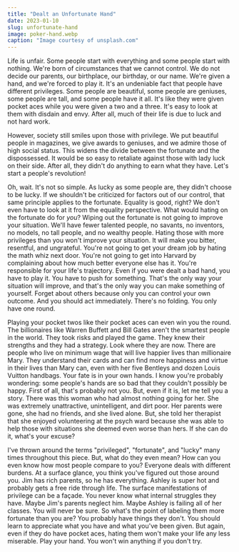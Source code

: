 ```yaml
---
title: "Dealt an Unfortunate Hand"
date: 2023-01-10
slug: unfortunate-hand
image: poker-hand.webp
caption: "Image courtesy of unsplash.com"
---
```


Life is unfair. Some people start with everything and some people start with nothing. We're born of circumstances that we cannot control. We do not decide our parents, our birthplace, our birthday, or our name. We're given a hand, and we're forced to play it. It's an undeniable fact that people have different privileges. Some people are beautiful, some people are geniuses, some people are tall, and some people have it all. It's like they were given pocket aces while you were given a two and a three. It's easy to look at them with disdain and envy. After all, much of their life is due to luck and not hard work. 

However, society still smiles upon those with privilege. We put beautiful people in magazines, we give awards to geniuses, and we admire those of high social status. This widens the divide between the fortunate and the dispossessed. It would be so easy to retaliate against those with lady luck on their side. After all, they didn't do anything to earn what they have. Let's start a people's revolution! 

Oh, wait. It's not so simple. As lucky as some people are, they didn't choose to be lucky. If we shouldn't be criticized for factors out of our control, that same principle applies to the fortunate. Equality is good, right? We don't even have to look at it from the equality perspective. What would hating on the fortunate do for *you*? Wiping out the fortunate is not going to improve your situation. We'll have fewer talented people, no savants, no inventors, no models, no tall people, and no wealthy people.  Hating those with more privileges than you won't improve your situation. It will make you bitter, resentful, and ungrateful. You're not going to get your dream job by hating the math whiz next door. You're not going to get into Harvard by complaining about how much better everyone else has it. You're responsible for your life's trajectory. Even if you were dealt a bad hand, you have to play it. You have to push for something. That's the only way your situation will improve, and that's the only way you can make something of yourself. Forget about others because only you can control your own outcome. And you should act immediately. There's no folding. You only have one round. 

Playing your pocket twos like their pocket aces can even win you the round. The billionaires like Warren Buffett and Bill Gates aren't the smartest people in the world. They took risks and played the game. They knew their strengths and they had a strategy. Look where they are now. There are people who live on minimum wage that will live happier lives than millionaire Mary. They understand their cards and can find more happiness and virtue in their lives than Mary can, even with her five Bentleys and dozen Louis Vuitton handbags. Your fate is in your own hands. I know you're probably wondering: some people's hands are so bad that they couldn't possibly be happy. First of all, that's probably not you. But, even if it is, let me tell you a story. There was this woman who had almost nothing going for her. She was extremely unattractive, unintelligent, and dirt poor. Her parents were gone, she had no friends, and she lived alone. But, she told her therapist that she enjoyed volunteering at the psych ward because she was able to help those with situations she deemed even worse than hers. If she can do it, what's your excuse?

I've thrown around the terms "privileged", "fortunate", and "lucky" many times throughout this piece. But, what do they even mean? How can you even know how most people compare to you? Everyone deals with different burdens. At a surface glance, you think you've figured out those around you. Jim has rich parents, so he has everything. Ashley is super hot and probably gets a free ride through life. The surface manifestations of privilege can be a façade. You never know what internal struggles they have. Maybe Jim's parents neglect him. Maybe Ashley is failing all of her classes. You will never be sure. So what's the point of labeling them more fortunate than you are? You probably have things they don't. You should learn to appreciate what you have and what you've been given. But again, even if they do have pocket aces, hating them won't make your life any less miserable. Play your hand. You won't win anything if you don't try.